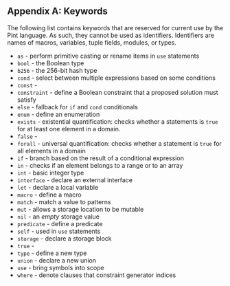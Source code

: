 ## Appendix A: Keywords

The following list contains keywords that are reserved for current use by the Pint language. As
such, they cannot be used as identifiers. Identifiers are names of macros, variables, tuple fields,
modules, or types.

- `as` - perform primitive casting or rename items in `use` statements
- `bool` - the Boolean type
- `b256` - the 256-bit hash type
- `cond` - select between multiple expressions based on some conditions
- `const` -
- `constraint` - define a Boolean constraint that a proposed solution must satisfy
- `else` - fallback for `if` and `cond` conditionals
- `enum` - define an enumeration
- `exists` - existential quantification: checks whether a statements is `true` for at least one
  element in a domain.
- `false` -
- `forall` - universal quantification: checks whether a statement is `true` for all elements in a
  domain
- `if` - branch based on the result of a conditional expression
- `in` - checks if an element belongs to a range or to an array
- `int` - basic integer type
- `interface` - declare an external interface
- `let` - declare a local variable
- `macro` - define a macro
- `match` - match a value to patterns
- `mut` - allows a storage location to be mutable
- `nil` - an _empty_ storage value
- `predicate` - define a predicate
- `self` - used in `use` statements
- `storage` - declare a storage block
- `true` -
- `type` - define a new type
- `union` - declare a new union
- `use` - bring symbols into scope
- `where` - denote clauses that constraint generator indices
